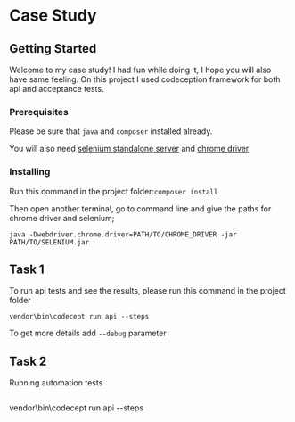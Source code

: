 # Case Study

## Getting Started
Welcome to my case study! I had fun while doing it, I hope you will also have same feeling. On this project I used codeception framework for both api and acceptance tests.



### Prerequisites
Please be sure that `java` and `composer` installed already. 

You will also need [selenium standalone server](https://www.seleniumhq.org/download/) and [chrome driver](http://chromedriver.chromium.org/downloads) 

### Installing

Run this command in the project folder:`composer install`

Then open another terminal, go to command line and give the paths for chrome driver and selenium; 

```
java -Dwebdriver.chrome.driver=PATH/TO/CHROME_DRIVER -jar PATH/TO/SELENIUM.jar
```

## Task 1

To run api tests and see the results, please run this command in the project folder

```
vendor\bin\codecept run api --steps
```

To get more details add `--debug` parameter


## Task 2

Running automation tests
```

```





vendor\bin\codecept run api --steps

